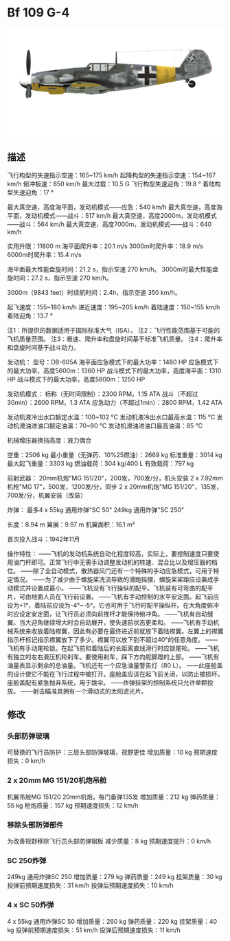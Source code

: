 ﻿# Bf 109 G-4

![bf109g4](../images/bf109g4.png)

## 描述

飞行构型的失速指示空速：165~175 km/h
起降构型的失速指示空速：154~167 km/h
俯冲极速：850 km/h
最大过载：10.5 G
飞行构型失速迎角：19.8 °
着陆构型失速迎角：17 °

最大真空速，高度海平面，发动机模式——应急：540 km/h
最大真空速，高度海平面，发动机模式——战斗：517 km/h
最大真空速，高度2000m，发动机模式——战斗：564 km/h
最大真空速，高度7000m，发动机模式——战斗：640 km/h

实用升限：11800 m
海平面爬升率：20.1 m/s
3000m时爬升率：18.9 m/s
6000m时爬升率：15.4 m/s

海平面最大性能盘旋时间：21.2 s，指示空速 270 km/h。
3000m时最大性能盘旋时间：27.2 s，指示空速 270 km/h。

3000m（9843 feet）时续航时间：2.4h，指示空速 350 km/h。

起飞速度：155~180 km/h
进近速度：195~205 km/h
着陆速度：150~155 km/h
着陆迎角：13.7 °

注1：所提供的数据适用于国际标准大气（ISA）。
注2：飞行性能范围基于可能的飞机质量范围。
注3：极速、爬升率和盘旋时间基于标准飞机质量。
注4：爬升率和盘旋时间基于战斗动力。

发动机：
型号：DB-605A
海平面应急模式下的最大功率：1480 HP
应急模式下的最大功率，高度5600m：1360 HP
战斗模式下的最大功率，高度海平面：1310 HP
战斗模式下的最大功率，高度5800m：1250 HP

发动机模式：
标称（无时间限制）：2300 RPM，1.15 ATA
战斗（不超过30min）：2600 RPM，1.3 ATA
应急动力（不超过1min）：2800 RPM，1.42 ATA

发动机液冷出水口额定水温：100~102 °C
发动机液冷出水口最高水温：115 °C
发动机滑油进油口额定油温：70~80 °C
发动机滑油进油口最高油温：85 °C

机械增压器换挡高度：液力偶合 

空重：2506 kg
最小重量（无弹药、10%25燃油）：2669 kg
标准重量：3014 kg
最大起飞重量：3303 kg
燃油载荷：304 kg/400 L
有效载荷：797 kg

前射武器：
20mm机炮"MG 151/20"，200发，700发/分，机头安装
2 x 7.92mm机枪"MG 17"，500发，1200发/分，同步
2 x 20mm机炮"MG 151/20"，135发，700发/分，机翼安装（改装）

炸弹：
最多4 x 55kg 通用炸弹"SC 50"
249kg 通用炸弹"SC 250"

长度：8.94 m
翼展：9.97 m
机翼面积：16.1 m²

首次投入战斗：1942年11月

操作特性：
——飞机的发动机系统自动化程度较高，实际上，要控制速度只要使用油门杆即可。正常飞行中无需手动调整发动机的转速、混合比以及增压器的档位。
——除了全自动模式，散热器风门还有一个特殊的手动应急模式，可用于特定情况。
——为了减少由于螺旋桨洗流导致的滑跑摇摆，螺旋桨桨距应设置成手动模式并设置成最小。
——飞机没有飞行操纵的配平。飞机装有可弯曲的配平片，可由地面人员在飞行前设置。
——飞机有手动控制的水平安定面。起飞前应设为+1°，着陆前应设为-4°~-5°。它也可用于飞行时配平操纵杆。在大角度俯冲时应设定安定面，让飞行员必须向前推杆才能保持俯冲角。
——飞机有自动缝翼。当大迎角继续增大时会自动展开，使失速前状态更柔和。
——飞机有手动机械系统来收放着陆襟翼，因此有必要在最终进近前就放下着陆襟翼。左翼上的襟翼指示杆标记指示襟翼放下了多少。襟翼可以放下到不超过40°的任意角度。
——飞机有手动尾轮锁。在起飞前和着陆后的长距离直线滑行时应锁尾轮。
——飞机有独立的左右液压机轮刹车。要使用刹车，踩下方向舵脚蹬的上部。
——飞机有油量表显示剩余的总油量。飞机还有一个应急油量警告灯（80 L）。
——此座舱盖的设计使它不能在飞行过程中被打开。座舱盖应该在起飞前关闭，以防止被损坏。座舱盖配有紧急抛弃系统，用于跳伞。
——炸弹挂架的控制系统只允许单颗投放。
——射击瞄准具拥有一个滑动式的太阳滤光片。

## 修改


### 头部防弹玻璃

可替换的飞行员防护：三层头部防弹玻璃，视野更佳
增加质量：10 kg
预期速度损失：0 km/h

### 2 x 20mm MG 151/20机炮吊舱

机翼吊舱MG 151/20 20mm机炮，每门备弹135发
增加质量：212 kg
弹药质量：55 kg
枪炮质量：157 kg
预期速度损失：12 km/h

### 移除头部防弹部件

为改善视野移除飞行员头部防弹钢板
减少质量：8 kg
预期速度提升：0 km/h

### SC 250炸弹

249kg 通用炸弹SC 250
增加质量：279 kg
弹药质量：249 kg
挂架质量：30 kg
投弹前预期速度损失：31 km/h
投弹后预期速度损失：10 km/h

### 4 x SC 50炸弹

4 x 55kg 通用炸弹SC 50
增加质量：260 kg
弹药质量：220 kg
挂架质量：40 kg
投弹前预期速度损失：51 km/h
投弹后预期速度损失：11 km/h